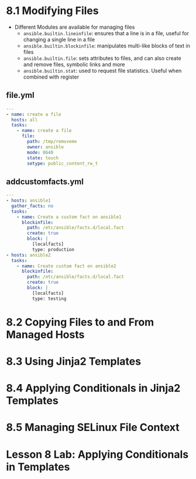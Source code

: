 # 8.1 Modifying Files
- Different Modules are available for managing files
  - `ansible.builtin.lineinfile`: ensures that a line is in a file, useful for changing a single line in a file
  - `ansible.builtin.blockinfile`: manipulates multi-like blocks of text in files
  - `ansible.builtin.file`: sets attributes to files, and can also create and remove files, symbolic links and more
  - `ansible.builtin.stat`: used to request file statistics. Useful when combined with register

## file.yml
```yaml
---
- name: create a file
  hosts: all
  tasks:
    - name: create a file
      file:
        path: /tmp/removeme
        owner: ansible
        mode: 0640
        state: touch
        setype: public_content_rw_t
```

## addcustomfacts.yml
```yml
---
- hosts: ansible1
  gather_facts: no
  tasks:
    - name: Create a custom fact on ansible1
      blockinfile:
        path: /etc/ansible/facts.d/local.fact
        create: true
        block: |
          [localfacts]
          type: production
- hosts: ansible2
  tasks:
    - name: Create custom fact on ansible2
      blockinfile:
        path: /etc/ansible/facts.d/local.fact
        create: true
        block: |
          [localfacts]
          type: testing
```

# 8.2 Copying Files to and From Managed Hosts
# 8.3 Using Jinja2 Templates
# 8.4 Applying Conditionals in Jinja2 Templates
# 8.5 Managing SELinux File Context
# Lesson 8 Lab: Applying Conditionals in Templates